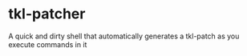 tkl-patcher
===========

A quick and dirty shell that automatically generates a tkl-patch as you execute commands in it